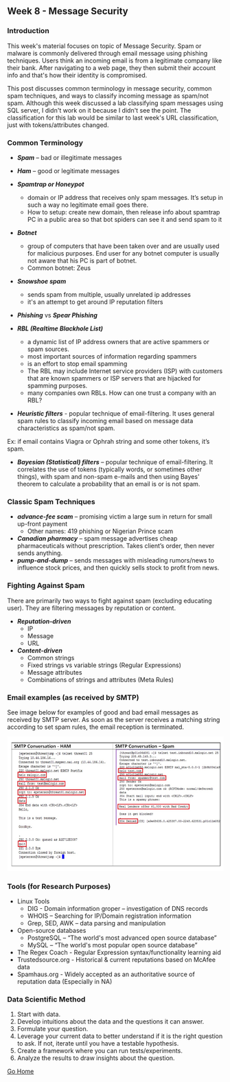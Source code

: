 ## Week 8 - Message Security           
### Introduction
This week's material focuses on topic of Message Security. Spam or malware is commonly
delivered through email message using phishing techniques. Users think an incoming
email is from a legitimate company like their bank. After navigating to a web page, 
they then submit their account info and that's how their identity is compromised. 

This post discusses common terminology in message security, common spam techniques, 
and ways to classify incoming message as spam/not spam. Although this week discussed
a lab classifying spam messages using SQL server, I didn't work on it because I didn't 
see the point. The classification for this lab would be similar to last week's URL
classification, just with tokens/attributes changed.

### Common Terminology
*	***Spam*** – bad or illegitimate messages
*	***Ham*** – good or legitimate messages
*	***Spamtrap or Honeypot***
    *	domain or IP address that receives only spam messages. It’s setup in such a way
     no legitimate email goes there.
    *	How to setup: create new domain, then release info about spamtrap PC in a public 
    area so that bot spiders can see it and send spam to it

*	***Botnet*** 
    *	group of computers that have been taken over and are usually used for malicious 
    purposes. End user for any botnet computer is usually not aware that his PC is part of botnet. 
    *	Common botnet: Zeus
*	***Snowshoe spam*** 
    *	sends spam from multiple, usually unrelated ip addresses
    *	it's an attempt to get around IP reputation filters
*	***Phishing*** vs ***Spear Phishing***
*	***RBL (Realtime Blackhole List)***
    *	a dynamic list of IP address owners that are active spammers or spam sources. 
    *   most important sources of information regarding spammers
    *	is an effort to stop email spamming
    *	The RBL may include Internet service providers (ISP) with customers that are known
     spammers or ISP servers that are hijacked for spamming purposes. 
    *	many companies own RBLs. How can one trust a company with an RBL? 
*	***Heuristic filters***  - popular technique of email-filtering. It uses general spam
 rules to classify incoming email based on message data characteristics as spam/not spam. 

Ex: if email contains Viagra or Ophrah string and some other tokens, it’s spam.
*	***Bayesian (Statistical) filters*** – popular technique of email-filtering. 
It correlates the use of tokens (typically words, or sometimes other things), 
with spam and non-spam e-mails and then using Bayes' theorem to calculate a
 probability that an email is or is not spam.


### Classic Spam Techniques
*	***advance-fee scam*** – promising victim a large sum in return for small up-front payment
    *	Other names: 419 phishing or Nigerian Prince scam
*	***Canadian pharmacy*** – spam message advertises cheap pharmaceuticals without prescription. 
Takes client’s order, then never sends anything.
*	***pump-and-dump*** – sends messages with misleading rumors/news to influence stock prices,
 and then quickly sells stock to profit from news.

### Fighting Against Spam
There are primarily two ways to fight against spam (excluding educating user). They are filtering
messages by reputation or content. 
*	***Reputation-driven***
    *	IP
    *	Message
    *	URL
*	***Content-driven***
    *	Common strings
    *	Fixed strings vs variable strings (Regular Expressions)
    *	Message attributes
    *	Combinations of strings and attributes (Meta Rules)

### Email examples (as received by SMTP)
See image below for examples of good and bad email messages as received
by SMTP server. As soon as the server receives a matching string according to
set spam rules, the email reception is terminated.

 ![alt text](../images/w8_smtp_messages.jpg "SMTP message examples")

### Tools (for Research Purposes)
*	Linux Tools
    *	DIG - Domain information groper – investigation of DNS records
    *	WHOIS – Searching for IP/Domain registration information
    *	Grep, SED, AWK – data parsing and manipulation 
*	Open-source databases
    *	PostgreSQL – “The world's most advanced open source database”
    *	MySQL – “The world's most popular open source database”
*	The Regex Coach - Regular Expression syntax/functionality learning aid
*	Trustedsource.org - Historical & current reputations based on McAfee data
*	Spamhaus.org - Widely accepted as an authoritative source of reputation data (Especially in NA)

### Data Scientific Method
1. Start with data.
2. Develop intuitions about the data and the questions it can answer.
3. Formulate your question.
4. Leverage your current data to better understand if it is the right
question to ask. If not, iterate until you have a testable hypothesis.
5. Create a framework where you can run tests/experiments.
6. Analyze the results to draw insights about the question.


[Go Home](../index.md) 

